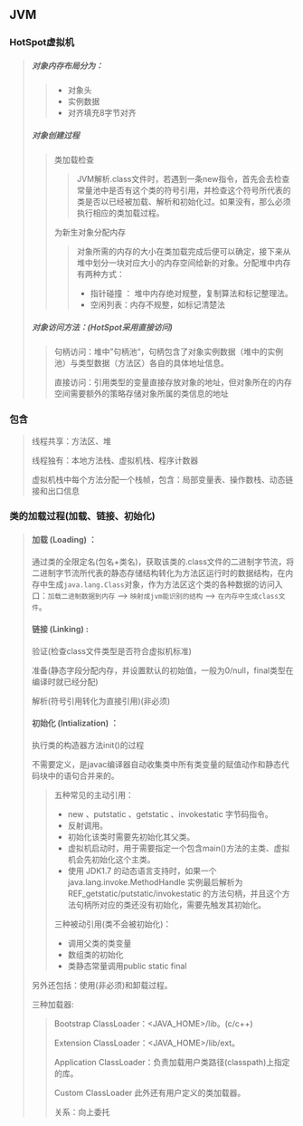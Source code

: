 ## JVM



### HotSpot虚拟机

> ##### 对象内存布局分为：
>
> > - 对象头
> > - 实例数据
> > - 对齐填充8字节对齐
>
> ##### 对象创建过程
>
> > 类加载检查
> >
> > > JVM解析.class文件时，若遇到一条new指令，首先会去检查常量池中是否有这个类的符号引用，并检查这个符号所代表的类是否以已经被加载、解析和初始化过。如果没有，那么必须执行相应的类加载过程。
> >
> > 为新生对象分配内存
> >
> > > 对象所需的内存的大小在类加载完成后便可以确定，接下来从堆中划分一块对应大小的内存空间给新的对象。分配堆中内存有两种方式：
> > >
> > > - 指针碰撞 ： 堆中内存绝对规整，复制算法和标记整理法。
> > > - 空闲列表：内存不规整，如标记清楚法
>
> ##### 对象访问方法：(HotSpot采用直接访问)
>
> > 句柄访问：堆中”句柄池“，句柄包含了对象实例数据（堆中的实例池）与类型数据（方法区）各自的具体地址信息。
> >
> > 直接访问：引用类型的变量直接存放对象的地址，但对象所在的内存空间需要额外的策略存储对象所属的类信息的地址



### 包含

> 线程共享：方法区、堆   
>
> 线程独有：本地方法栈、虚拟机栈、程序计数器
>
> 虚拟机栈中每个方法分配一个栈帧，包含：局部变量表、操作数栈、动态链接和出口信息



### 类的加载过程(加载、链接、初始化)

> #### 加载 (Loading) ：
>
> 通过类的全限定名(包名+类名)，获取该类的.class文件的二进制字节流，将二进制字节流所代表的静态存储结构转化为方法区运行时的数据结构，在内存中生成`java.lang.Class`对象，作为方法区这个类的各种数据的访问入口：`加载二进制数据到内存` —> `映射成jvm能识别的结构` —> `在内存中生成class文件`。
>
> 
>
> #### 链接 (Linking) :
>
> 验证(检查class文件类型是否符合虚拟机标准)
>
> 准备(静态字段分配内存，并设置默认的初始值，一般为0/null，final类型在编译时就已经分配)
>
> 解析(符号引用转化为直接引用)(非必须)
>
> 
>
> #### 初始化 (Intialization) ：
>
> 执行类的构造器方法init()的过程
>
> 不需要定义，是javac编译器自动收集类中所有类变量的赋值动作和静态代码块中的语句合并来的。
>
> > 五种常见的主动引用：
> >
> > - new 、putstatic 、getstatic 、invokestatic 字节码指令。 
> > - 反射调用。
> > - 初始化该类时需要先初始化其父类。
> > - 虚拟机启动时，用于需要指定一个包含main()方法的主类、虚拟机会先初始化这个主类。
> > - 使用 JDK1.7 的动态语言支持时，如果一个java.lang.invoke.MethodHandle 实例最后解析为 REF_getstatic/putstatic/invokestatic 的方法句柄，并且这个方法句柄所对应的类还没有初始化，需要先触发其初始化。
> >
> > 三种被动引用(类不会被初始化)：
> >
> > - 调用父类的类变量
> > - 数组类的初始化
> > - 类静态常量调用public static final
>
> 另外还包括：使用(非必须)和卸载过程。
>
> 三种加载器:
>
> > Bootstrap ClassLoader：<JAVA_HOME>/lib。(c/c++)
> >
> > Extension ClassLoader：<JAVA_HOME>/lib/ext。
> >
> > Application ClassLoader：负责加载用户类路径(classpath)上指定的库。
> >
> > Custom ClassLoader 此外还有用户定义的类加载器。
> >
> > 关系：向上委托
